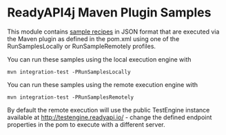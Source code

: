 # ReadyAPI4j Maven Plugin Samples

This module contains [sample recipes](src/test/resources/recipes) in JSON format that are 
executed via the Maven plugin as defined in the pom.xml using one of the RunSamplesLocally or 
 RunSampleRemotely profiles. 

You can run these samples using the local execution engine with

```
mvn integration-test -PRunSamplesLocally
```

You can run these samples using the remote execution engine with

```
mvn integration-test -PRunSamplesRemotely
```

By default the remote execution will use the public TestEngine instance available at 
http://testengine.readyapi.io/ - change the defined endpoint properties in the pom to execute 
with a different server.

